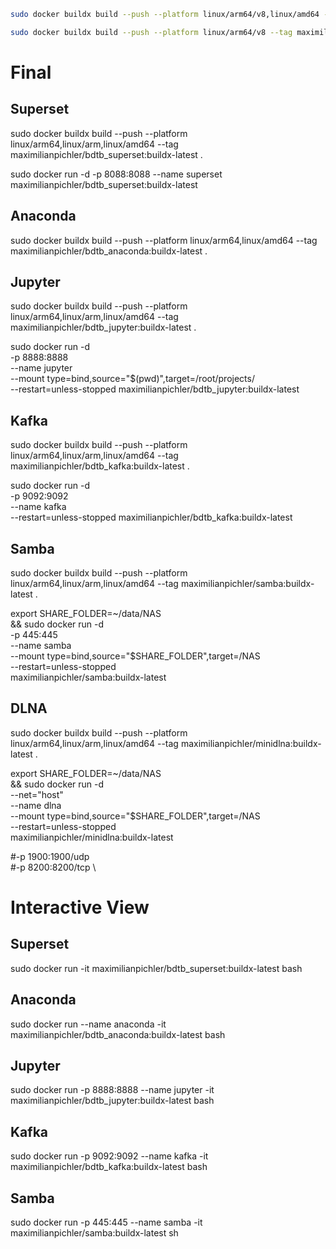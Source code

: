 ```sh
sudo docker buildx build --push --platform linux/arm64/v8,linux/amd64 --tag maximilianpichler/bdtb_superset:buildx-latest .

sudo docker buildx build --push --platform linux/arm64/v8 --tag maximilianpichler/test:arm .

```

# Final
## Superset
sudo docker buildx build --push --platform linux/arm64,linux/arm,linux/amd64 --tag maximilianpichler/bdtb_superset:buildx-latest .

sudo docker run -d -p 8088:8088 --name superset maximilianpichler/bdtb_superset:buildx-latest

## Anaconda
sudo docker buildx build --push --platform linux/arm64,linux/amd64 --tag maximilianpichler/bdtb_anaconda:buildx-latest .

## Jupyter
sudo docker buildx build --push --platform linux/arm64,linux/arm,linux/amd64 --tag maximilianpichler/bdtb_jupyter:buildx-latest .

sudo docker run -d \
-p 8888:8888 \
--name jupyter \
--mount type=bind,source="$(pwd)",target=/root/projects/ \
--restart=unless-stopped
maximilianpichler/bdtb_jupyter:buildx-latest

## Kafka
sudo docker buildx build --push --platform linux/arm64,linux/arm,linux/amd64 --tag maximilianpichler/bdtb_kafka:buildx-latest .

sudo docker run -d \
-p 9092:9092 \
--name kafka \
--restart=unless-stopped
maximilianpichler/bdtb_kafka:buildx-latest 

## Samba
sudo docker buildx build --push --platform linux/arm64,linux/arm,linux/amd64 --tag maximilianpichler/samba:buildx-latest .

export SHARE_FOLDER=~/data/NAS \
&& sudo docker run -d \
-p 445:445 \
--name samba \
--mount type=bind,source="$SHARE_FOLDER",target=/NAS \
--restart=unless-stopped \
maximilianpichler/samba:buildx-latest

## DLNA
sudo docker buildx build --push --platform linux/arm64,linux/arm,linux/amd64 --tag maximilianpichler/minidlna:buildx-latest .

export SHARE_FOLDER=~/data/NAS \
&& sudo docker run -d \
--net="host" \
--name dlna \
--mount type=bind,source="$SHARE_FOLDER",target=/NAS \
--restart=unless-stopped \
maximilianpichler/minidlna:buildx-latest

#-p 1900:1900/udp \
#-p 8200:8200/tcp \


# Interactive View
## Superset
sudo docker run -it maximilianpichler/bdtb_superset:buildx-latest bash 

## Anaconda
sudo docker run --name anaconda -it maximilianpichler/bdtb_anaconda:buildx-latest bash

## Jupyter
sudo docker run -p 8888:8888 --name jupyter -it maximilianpichler/bdtb_jupyter:buildx-latest bash

## Kafka
sudo docker run -p 9092:9092 --name kafka -it maximilianpichler/bdtb_kafka:buildx-latest bash

## Samba
sudo docker run -p 445:445 --name samba -it maximilianpichler/samba:buildx-latest sh